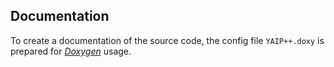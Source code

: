 ## Documentation ##

To create a documentation of the source code, the config file <code>YAIP++.doxy</code> 
is prepared for [*Doxygen*](http://www.stack.nl/~dimitri/doxygen/ "Doxygen") usage.